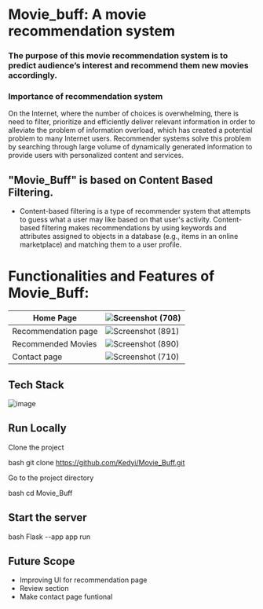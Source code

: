 # Movie_buff: A movie recommendation system
   ### The purpose of this movie recommendation system is to predict audience’s interest and recommend them new movies accordingly.
### Importance of recommendation system
 On the Internet, where the number of choices is overwhelming, there is need to filter, prioritize and efficiently deliver relevant information in order to alleviate the problem of information overload, which has created a potential problem to many Internet users. Recommender systems solve this problem by searching through large volume of dynamically generated information to provide users with personalized content and services.
 
 
 ## "Movie_Buff" is based on Content Based Filtering. 
 - Content-based filtering is a type of recommender system that attempts to guess what a user may like based on that user's activity. Content-based filtering makes     recommendations by using keywords and attributes assigned to objects in a database (e.g., items in an online marketplace) and matching them to a user profile.
 # Functionalities and Features of Movie_Buff:
 
 |Home Page |![Screenshot (708)](https://user-images.githubusercontent.com/93571457/190518595-130f83e7-4b2f-47f0-a32a-0cc3de11b547.png) | 
|-----------| ------------- | 
| Recommendation page| ![Screenshot (891)](https://user-images.githubusercontent.com/93571457/196580232-e08845a7-8e61-4923-933e-a02996f0acca.png) | 
| Recommended Movies| ![Screenshot (890)](https://user-images.githubusercontent.com/93571457/196580030-8ed0f9d9-bc30-4144-b73d-9db4eb858eef.png) |
|Contact page | ![Screenshot (710)](https://user-images.githubusercontent.com/93571457/190518832-3940893f-64cd-460d-8d22-7e6af27c5963.png) | 

## Tech Stack
![image](https://user-images.githubusercontent.com/93571457/185930583-e92c061d-3bf5-45d1-b083-da144d9a139f.png)

## Run Locally

Clone the project

bash
  git clone https://github.com/Kedyi/Movie_Buff.git


Go to the project directory

bash
  cd Movie_Buff
## Start the server

bash
  Flask --app app  run

## Future Scope
- Improving UI for recommendation page
- Review section 
- Make contact page funtional
